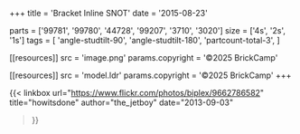+++
title = 'Bracket Inline SNOT'
date  = '2015-08-23'

parts = ['99781', '99780', '44728', '99207', '3710', '3020']
size  = ['4s', '2s', '1s']
tags  = [
  'angle-studtilt-90',
  'angle-studtilt-180',
  'partcount-total-3',
]

[[resources]]
src              = 'image.png'
params.copyright = '©2025 BrickCamp'

[[resources]]
src              = 'model.ldr'
params.copyright = '©2025 BrickCamp'
+++

{{< linkbox
    url="https://www.flickr.com/photos/biplex/9662786582"
    title="howitsdone"
    author="the_jetboy"
    date="2013-09-03"
>}}
